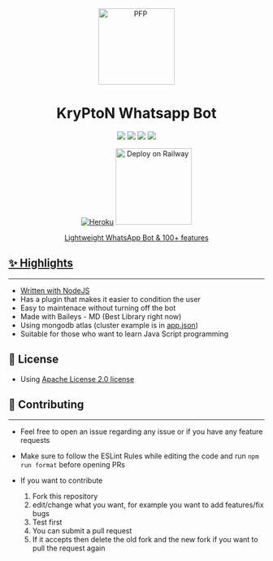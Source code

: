 <div align="center">
 <img src="https://i.ibb.co/mzcSXdy/koboo.png" width="150" height="150" border="0" alt="PFP">
 
# KryPtoN Whatsapp Bot 

<a href="https://git-scm.com/downloads"><img src="http://img.shields.io/badge/-Git-F1502F?style=flat&logo=git&logoColor=FFFFFF"></a>
<a href="https://nodejs.org/en/download"><img
src="https://img.shields.io/badge/-Node.js-3C873A?style=flat&logo=Node.js&logoColor=white"></a>
<a href="https://ffmpeg.org/download.html"><img src="http://img.shields.io/badge/-Ffmpeg-000000?style=flat&logo=ffmpeg&logoColor=green"></a>
<a href="https://www.mongodb.com/cloud/atlas/lp/try4?utm_source=google&utm_campaign=search_gs_pl_evergreen_atlas_core_prosp-brand_gic-null_apac-in_ps-all_mobile_eng_lead&utm_term=mongodb%20atlas&utm_medium=cpc_paid_search&utm_ad=e&utm_ad_campaign_id=12564980858&adgroup=116332189581&gclid=CjwKCAjw4JWZBhApEiwAtJUN0KnEgMTAPsFAJx0hHJ1U2YvK3Sy5PvVx3jDQN2gyMwKDxl_umuKC4BoCe7IQAvD_BwE"><img src="https://img.shields.io/badge/-MongoDB-3C873A?style=flat&logo=MongoDB&logoColor=green&color=white"></a>

[![Heroku](https://www.herokucdn.com/deploy/button.svg)](https://heroku.com/deploy?template=https://github.com/Debanjan-San/krypton-WhatsappBot/tree/main)
       <a href="https://railway.app/new/template/Gts2Zx?referralCode=f3gg2m">
    <img src="https://railway.app/button.svg" alt="Deploy on Railway" width="150px">

Lightweight WhatsApp Bot & 100+ features

</div>

## ✨ Highlights

---

-   Written with [NodeJS](https://nodejs.org/)
-   Has a plugin that makes it easier to condition the user
-   Easy to maintenace without turning off the bot
-   Made with Baileys - MD (Best Library right now)
-   Using mongodb atlas (cluster example is in [app.json](https://github.com/Debanjan-San/krypton-WhatsappBot/blob/main/app.json))
-   Suitable for those who want to learn Java Script programming

## 📄 License

-   Using [Apache License 2.0 license](https://github.com/Debanjan-San/krypton-WhatsappBot/blob/main/LICENSE)

## 💪 Contributing

---

-   Feel free to open an issue regarding any issue or if you have any feature requests
-   Make sure to follow the ESLint Rules while editing the code and run `npm run format` before opening PRs
-   If you want to contribute

    1. Fork this repository
    2. edit/change what you want, for example you want to add features/fix bugs
    3. Test first
    4. You can submit a pull request
    5. If it accepts then delete the old fork and the new fork if you want to pull the request again
